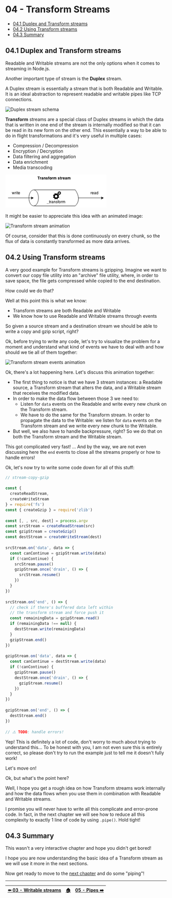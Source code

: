 # 04 - Transform Streams

- [04.1 Duplex and Transform streams](#041-duplex-and-transform-streams)
- [04.2 Using Transform streams](#042-using-transform-streams)
- [04.3 Summary](#043-summary)


## 04.1 Duplex and Transform streams

Readable and Writable streams are not the only options when it comes to streaming in Node.js.

Another important type of stream is the **Duplex** stream.

A Duplex stream is essentially a stream that is both Readable and Writable. It is an ideal abstraction to represent readable and writable pipes like TCP connections.

![Duplex stream schema](./images/duplex-stream-schema.png)

**Transform** streams are a special class of Duplex streams in which the data that is written in one end of the stream is internally modified so that it can be read in its new form on the other end. This essentially a way to be able to do in flight transformations and it's very useful in multiple cases:

 - Compression / Decompression
 - Encryption / Decryption
 - Data filtering and aggregation
 - Data enrichment
 - Media transcoding

![Transform stream schema](./images/transform-stream-schema.png)

It might be easier to appreciate this idea with an animated image:

![Transform stream animation](./images/transform-stream-animation.gif)

Of course, consider that this is done continuously on every chunk, so the flux of data is constantly transformed as more data arrives.


## 04.2 Using Transform streams

A very good example for Transform streams is gzipping. Imagine we want to convert our copy file utility into an "archive" file utility, where, in order to save space, the file gets compressed while copied to the end destination.

How could we do that?

Well at this point this is what we know:

 - Transform streams are both Readable and Writable
 - We know how to use Readable and Writable streams through events

So given a source stream and a destination stream we should be able to write a copy and gzip script, right?

Ok, before trying to write any code, let's try to visualize the problem for a moment and understand what kind of events we have to deal with and how should we tie all of them together:

![Transform stream events animation](./images/transform-stream-events.gif)

Ok, there's a lot happening here. Let's discuss this animation together:

 - The first thing to notice is that we have 3 stream instances: a Readable source, a Transform stream that alters the data, and a Writable stream that receives the modified data.
 - In order to make the data flow between those 3 we need to:
   - Listen for `data` events on the Readable and write every new chunk on the Transform stream.
   - We have to do the same for the Transform stream. In order to propagate the data to the Writable: we listen for `data` events on the Transform stream and we write every new chunk to the Writable.
 - But well, we also have to handle backpressure, right? So we do that on both the Transform stream and the Writable stream.

This got complicated very fast! ... And by the way, we are not even discussing here the `end` events to close all the streams properly or how to handle errors!

Ok, let's now try to write some code down for all of this stuff:

```javascript
// stream-copy-gzip

const {
  createReadStream,
  createWriteStream
} = require('fs')
const { createGzip } = require('zlib')

const [, , src, dest] = process.argv
const srcStream = createReadStream(src)
const gzipStream = createGzip()
const destStream = createWriteStream(dest)

srcStream.on('data', data => {
  const canContinue = gzipStream.write(data)
  if (!canContinue) {
    srcStream.pause()
    gzipStream.once('drain', () => {
      srcStream.resume()
    })
  }
})

srcStream.on('end', () => {
  // check if there's buffered data left within
  // the transform stream and force push it
  const remainingData = gzipStream.read()
  if (remainingData !== null) {
    destStream.write(remainingData)
  }
  gzipStream.end()
})

gzipStream.on('data', data => {
  const canContinue = destStream.write(data)
  if (!canContinue) {
    gzipStream.pause()
    destStream.once('drain', () => {
      gzipStream.resume()
    })
  }
})

gzipStream.on('end', () => {
  destStream.end()
})

// ⚠️ TODO: handle errors!
```

Yep! This is definitely a lot of code, don't worry to much about trying to understand this... To be honest with you, I am not even sure this is entirely correct, so please don't try to run the example just to tell me it doesn't fully work!

Let's move on!

Ok, but what's the point here?

Well, I hope you get a rough idea on how Transform streams work internally and how the data flows when you use them in combination with Readable and Writable streams.

I promise you will never have to write all this complicate and error-prone code. In fact, in the next chapter we will see how to reduce all this complexity to exactly 1 line of code by using `.pipe()`. Hold tight!


## 04.3 Summary

This wasn't a very interactive chapter and hope you didn't get bored!

I hope you are now understanding the basic idea of a Transform stream as we will use it more in the next sections.

Now get ready to move to the [next chapter](/05-pipes/README.md) and do some "piping"!


---

| [⬅️ 03 - Writable streams](/03-writable-streams/README.md) | [🏠](/README.md)| [05 - Pipes ➡️](/05-pipes/README.md)|
|:--------------|:------:|------------------------------------------------:|
